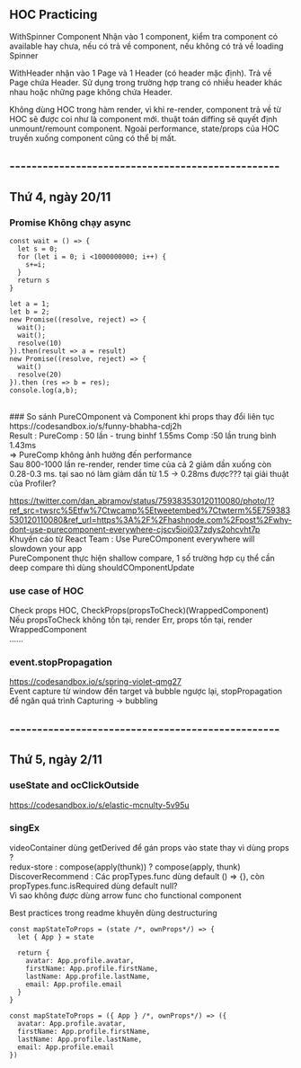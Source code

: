 ## HOC Practicing

WithSpinner Component Nhận vào 1 component, kiểm tra component có available hay chưa, nếu có trả về component, nếu không có trả về loading Spinner

WithHeader nhận vào 1 Page và 1 Header (có header mặc định). Trả về Page chứa Header.
Sử dụng trong trường hợp trang có nhiều header khác nhau hoặc những page không chứa Header.

Không dùng HOC trong hàm render, vì khi re-render, component trả về từ HOC sẽ được coi như là component mới. thuật toán diffing sẽ quyết định unmount/remount component. Ngoài performance, state/props của HOC truyền xuống component cũng có thể bị mất.

## -------------------------------------------------
## Thứ 4, ngày 20/11

### Promise Không chạy async
```
const wait = () => {
  let s = 0;
  for (let i = 0; i <1000000000; i++) {
    s+=i;
  }
  return s
}

let a = 1;
let b = 2;
new Promise((resolve, reject) => {
  wait();
  wait();
  resolve(10)
}).then(result => a = result)
new Promise((resolve, reject) => {
  wait()
  resolve(20)
}).then (res => b = res);
console.log(a,b);
```
<br>
### So sánh PureCOmponent và Component khi props thay đổi liên tục
https://codesandbox.io/s/funny-bhabha-cdj2h <br>
Result : PureComp : 50 lần - trung binhf 1.55ms
         Comp :50 lần trung bình 1.43ms <br>
=> PureComp không ảnh hưởng đến performance <br>
Sau 800-1000 lần re-render, render time của cả 2 giảm dần xuống còn 0.28-0.3 ms. tại sao nó làm giảm dần từ 1.5 -> 0.28ms được??? tại giải thuật của Profiler?<br>

https://twitter.com/dan_abramov/status/759383530120110080/photo/1?ref_src=twsrc%5Etfw%7Ctwcamp%5Etweetembed%7Ctwterm%5E759383530120110080&ref_url=https%3A%2F%2Fhashnode.com%2Fpost%2Fwhy-dont-use-purecomponent-everywhere-cjscv5ioi037zdys2ohcvht7p <br>
Khuyến cáo từ React Team : Use PureCOmponent everywhere will slowdown your app <br>
PureComponent thực hiện shallow compare, 1 số trường hợp cụ thể cần deep compare thì dùng shouldCOmponentUpdate <br>

### use case of HOC
Check props HOC, CheckProps(propsToCheck)(WrappedComponent) <br>
Nếu propsToCheck không tồn tại, render Err, props tồn tại, render WrappedComponent <br>
......

### event.stopPropagation
https://codesandbox.io/s/spring-violet-qmg27 <br>
Event capture từ window đến target và bubble ngược lại, stopPropagation để ngăn quá trình Capturing -> bubbling


## -------------------------------------------------
## Thứ 5, ngày 2/11

### useState and ocClickOutside
https://codesandbox.io/s/elastic-mcnulty-5v95u <br>

### singEx
videoContainer dùng getDerived để gán props vào state thay vì dùng props ? <br>
redux-store : compose(apply(thunk)) ? compose(apply, thunk) <br>
DiscoverRecommend : Các propTypes.func dùng default () => {}, còn propTypes.func.isRequired dùng default null? <br>
Vì sao không được dùng arrow func cho functional component <br>

Best practices trong readme khuyên dùng destructuring
```
const mapStateToProps = (state /*, ownProps*/) => {
  let { App } = state

  return {
    avatar: App.profile.avatar,
    firstName: App.profile.firstName,
    lastName: App.profile.lastName,
    email: App.profile.email
  }
}

const mapStateToProps = ({ App } /*, ownProps*/) => ({
  avatar: App.profile.avatar,
  firstName: App.profile.firstName,
  lastName: App.profile.lastName,
  email: App.profile.email
})
```

